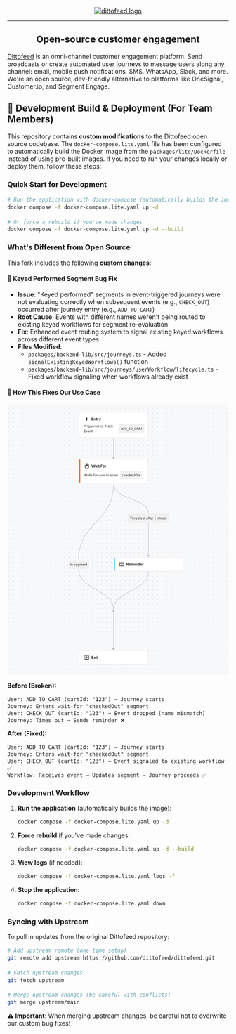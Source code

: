 <p align="center">
  <a href="https://dittofeed.com">
    <picture>
      <source media="(prefers-color-scheme: dark)" srcset="https://raw.githubusercontent.com/dittofeed/dittofeed/main/packages/docs/logo/dark.png">
      <img alt="dittofeed logo" src="https://raw.githubusercontent.com/dittofeed/dittofeed/main/packages/docs/logo/light.png">
    </picture>
  </a>
</p>

---

<h2 align="center">Open-source customer engagement</h3>

[Dittofeed](https://dittofeed.com) is an omni-channel customer engagement platform. Send broadcasts or create automated user journeys to message users along any channel: email, mobile push notifications, SMS, WhatsApp, Slack, and more. We're an open source, dev-friendly alternative to platforms like OneSignal, Customer.io, and Segment Engage.

## 🔧 Development Build & Deployment (For Team Members)

This repository contains **custom modifications** to the Dittofeed open source codebase. The `docker-compose.lite.yaml` file has been configured to automatically build the Docker image from the `packages/lite/Dockerfile` instead of using pre-built images. If you need to run your changes locally or deploy them, follow these steps:

### Quick Start for Development

```bash
# Run the application with docker-compose (automatically builds the image)
docker compose -f docker-compose.lite.yaml up -d

# Or force a rebuild if you've made changes
docker compose -f docker-compose.lite.yaml up -d --build
```

### What's Different from Open Source

This fork includes the following **custom changes**:

#### 🐛 **Keyed Performed Segment Bug Fix**
- **Issue**: "Keyed performed" segments in event-triggered journeys were not evaluating correctly when subsequent events (e.g., `CHECK_OUT`) occurred after journey entry (e.g., `ADD_TO_CART`)
- **Root Cause**: Events with different names weren't being routed to existing keyed workflows for segment re-evaluation
- **Fix**: Enhanced event routing system to signal existing keyed workflows across different event types
- **Files Modified**:
  - `packages/backend-lib/src/journeys.ts` - Added `signalExistingKeyedWorkflows()` function
  - `packages/backend-lib/src/journeys/userWorkflow/lifecycle.ts` - Fixed workflow signaling when workflows already exist

#### 🔄 **How This Fixes Our Use Case**

![Dittofeed Journey Builder](journey.png)

**Before (Broken):**
```
User: ADD_TO_CART (cartId: "123") → Journey starts
Journey: Enters wait-for "checkedOut" segment
User: CHECK_OUT (cartId: "123") → Event dropped (name mismatch)
Journey: Times out → Sends reminder ❌
```

**After (Fixed):**
```
User: ADD_TO_CART (cartId: "123") → Journey starts
Journey: Enters wait-for "checkedOut" segment
User: CHECK_OUT (cartId: "123") → Event signaled to existing workflow ✅
Workflow: Receives event → Updates segment → Journey proceeds ✅
```

### Development Workflow

1. **Run the application** (automatically builds the image):
   ```bash
   docker compose -f docker-compose.lite.yaml up -d
   ```
2. **Force rebuild** if you've made changes:
   ```bash
   docker compose -f docker-compose.lite.yaml up -d --build
   ```
3. **View logs** (if needed):
   ```bash
   docker compose -f docker-compose.lite.yaml logs -f
   ```
4. **Stop the application**:
   ```bash
   docker compose -f docker-compose.lite.yaml down
   ```

### Syncing with Upstream

To pull in updates from the original Dittofeed repository:

```bash
# Add upstream remote (one time setup)
git remote add upstream https://github.com/dittofeed/dittofeed.git

# Fetch upstream changes
git fetch upstream

# Merge upstream changes (be careful with conflicts)
git merge upstream/main
```

**⚠️ Important**: When merging upstream changes, be careful not to overwrite our custom bug fixes!